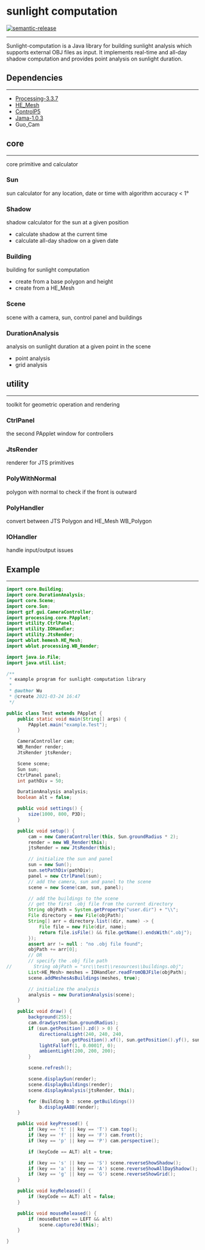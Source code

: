 # sunlight computation
[![semantic-release](https://img.shields.io/badge/%20%20%F0%9F%93%A6%F0%9F%9A%80-semantic--release-e10079.svg)](https://github.com/semantic-release/semantic-release)
***
Sunlight-computation is a Java library for building sunlight analysis which supports external OBJ files as input. It implements real-time and all-day shadow computation and provides point analysis on sunlight duration.
## Dependencies
***
- [Processing-3.3.7](https://github.com/processing/processing/releases/tag/processing-0264-3.3.7)
- [HE_Mesh](https://github.com/wblut/HE_Mesh)
- [ControlP5](https://github.com/sojamo/controlp5)
- [Jama-1.0.3](https://math.nist.gov/javanumerics/jama/)
- Guo_Cam
## core
***
core primitive and calculator
### Sun
sun calculator for any location, date or time with algorithm accuracy < 1°
### Shadow
shadow calculator for the sun at a given position
- calculate shadow at the current time
- calculate all-day shadow on a given date
### Building
building for sunlight computation
- create from a base polygon and height
- create from a HE_Mesh
### Scene
scene with a camera, sun, control panel and buildings
### DurationAnalysis
analysis on sunlight duration at a given point in the scene
- point analysis
- grid analysis
## utility
***
toolkit for geometric operation and rendering
### CtrlPanel
the second PApplet window for controllers
### JtsRender
renderer for JTS primitives
### PolyWithNormal
polygon with normal to check if the front is outward
### PolyHandler
convert between JTS Polygon and HE_Mesh WB_Polygon
### IOHandler
handle input/output issues
## Example
***
```java
import core.Building;
import core.DurationAnalysis;
import core.Scene;
import core.Sun;
import gzf.gui.CameraController;
import processing.core.PApplet;
import utility.CtrlPanel;
import utility.IOHandler;
import utility.JtsRender;
import wblut.hemesh.HE_Mesh;
import wblut.processing.WB_Render;

import java.io.File;
import java.util.List;

/**
 * example program for sunlight-computation library
 *
 * @author Wu
 * @create 2021-03-24 16:47
 */

public class Test extends PApplet {
    public static void main(String[] args) {
        PApplet.main("example.Test");
    }

    CameraController cam;
    WB_Render render;
    JtsRender jtsRender;

    Scene scene;
    Sun sun;
    CtrlPanel panel;
    int pathDiv = 50;

    DurationAnalysis analysis;
    boolean alt = false;

    public void settings() {
        size(1000, 800, P3D);
    }

    public void setup() {
        cam = new CameraController(this, Sun.groundRadius * 2);
        render = new WB_Render(this);
        jtsRender = new JtsRender(this);

        // initialize the sun and panel
        sun = new Sun();
        sun.setPathDiv(pathDiv);
        panel = new CtrlPanel(sun);
        // add the camera, sun and panel to the scene
        scene = new Scene(cam, sun, panel);

        // add the buildings to the scene
        // get the first .obj file from the current directory
        String objPath = System.getProperty("user.dir") + "\\";
        File directory = new File(objPath);
        String[] arr = directory.list((dir, name) -> {
            File file = new File(dir, name);
            return file.isFile() && file.getName().endsWith(".obj");
        });
        assert arr != null : "no .obj file found";
        objPath += arr[0];
        // OR
        // specify the .obj file path
//        String objPath = "src\\test\\resources\\buildings.obj";
        List<HE_Mesh> meshes = IOHandler.readFromOBJFile(objPath);
        scene.addMeshesAsBuildings(meshes, true);

        // initialize the analysis
        analysis = new DurationAnalysis(scene);
    }

    public void draw() {
        background(255);
        cam.drawSystem(Sun.groundRadius);
        if (sun.getPosition().zd() > 0) {
            directionalLight(240, 240, 240,
                    sun.getPosition().xf(), sun.getPosition().yf(), sun.getPosition().zf());
            lightFalloff(1, 0.0001f, 0);
            ambientLight(200, 200, 200);
        }

        scene.refresh();

        scene.displaySun(render);
        scene.displayBuildings(render);
        scene.displayAnalysis(jtsRender, this);

        for (Building b : scene.getBuildings())
            b.displayAABB(render);
    }

    public void keyPressed() {
        if (key == 't' || key == 'T') cam.top();
        if (key == 'f' || key == 'F') cam.front();
        if (key == 'p' || key == 'P') cam.perspective();

        if (keyCode == ALT) alt = true;

        if (key == 's' || key == 'S') scene.reverseShowShadow();
        if (key == 'a' || key == 'A') scene.reverseShowAllDayShadow();
        if (key == 'g' || key == 'G') scene.reverseShowGrid();
    }

    public void keyReleased() {
        if (keyCode == ALT) alt = false;
    }

    public void mouseReleased() {
        if (mouseButton == LEFT && alt)
            scene.capture3d(this);
    }

}
```